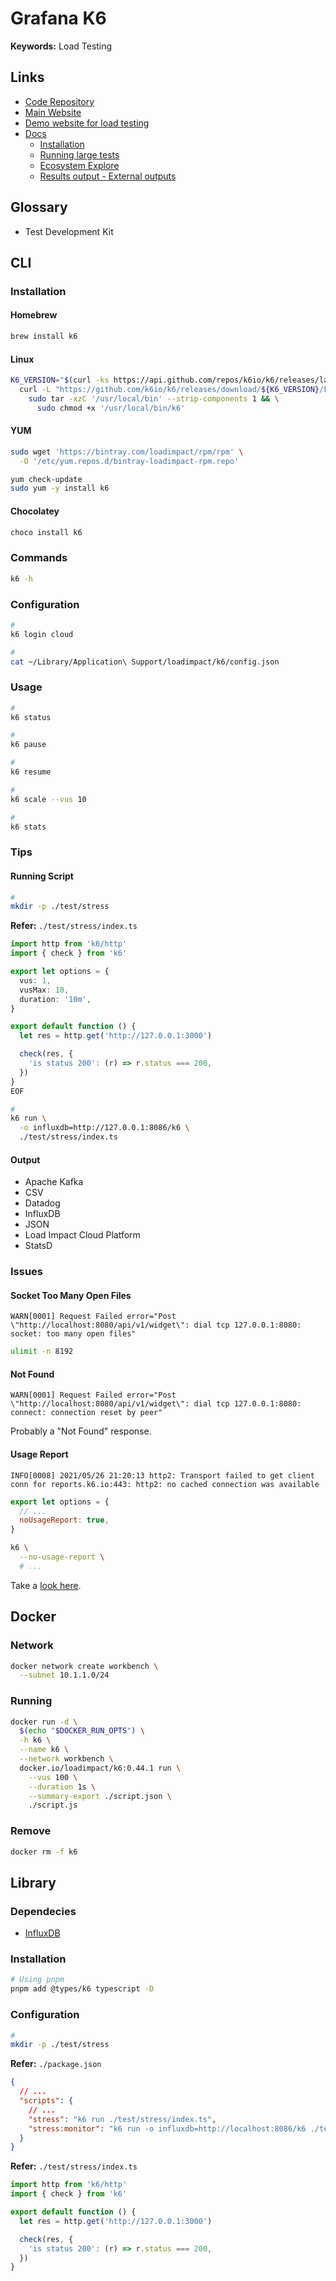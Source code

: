 # Grafana K6

<!--
https://github.com/maximilianoalves/k6-arch-example

https://github.com/pagopa/pdv-load-tests/blob/main/src/01-put-tokens.js
-->

**Keywords:** Load Testing

## Links

- [Code Repository](https://github.com/grafana/k6)
- [Main Website](https://k6.io)
- [Demo website for load testing](https://test.k6.io)
- [Docs](https://k6.io/docs)
  - [Installation](https://k6.io/docs/getting-started/installation/)
  - [Running large tests](https://k6.io/docs/testing-guides/running-large-tests/)
  - [Ecosystem Explore](https://k6.io/docs/ecosystem/)
  - [Results output - External outputs](https://k6.io/docs/getting-started/results-output/#external-outputs)

## Glossary

- Test Development Kit

## CLI

### Installation

#### Homebrew

```sh
brew install k6
```

#### Linux

```sh
K6_VERSION="$(curl -ks https://api.github.com/repos/k6io/k6/releases/latest | grep tag_name | cut -d '"' -f 4)"; \
  curl -L "https://github.com/k6io/k6/releases/download/${K6_VERSION}/k6-${K6_VERSION}-linux-amd64.tar.gz" | \
    sudo tar -xzC '/usr/local/bin' --strip-components 1 && \
      sudo chmod +x '/usr/local/bin/k6'
```

#### YUM

```sh
sudo wget 'https://bintray.com/loadimpact/rpm/rpm' \
  -O '/etc/yum.repos.d/bintray-loadimpact-rpm.repo'

yum check-update
sudo yum -y install k6
```

#### Chocolatey

```sh
choco install k6
```

### Commands

```sh
k6 -h
```

### Configuration

```sh
#
k6 login cloud

#
cat ~/Library/Application\ Support/loadimpact/k6/config.json
```

### Usage

```sh
#
k6 status

#
k6 pause

#
k6 resume

#
k6 scale --vus 10

#
k6 stats
```

### Tips

#### Running Script

```sh
#
mkdir -p ./test/stress
```

**Refer:** `./test/stress/index.ts`

```ts
import http from 'k6/http'
import { check } from 'k6'

export let options = {
  vus: 1,
  vusMax: 10,
  duration: '10m',
}

export default function () {
  let res = http.get('http://127.0.0.1:3000')

  check(res, {
    'is status 200': (r) => r.status === 200,
  })
}
EOF
```

```sh
#
k6 run \
  -o influxdb=http://127.0.0.1:8086/k6 \
  ./test/stress/index.ts
```

#### Output

- Apache Kafka
- CSV
- Datadog
- InfluxDB
- JSON
- Load Impact Cloud Platform
- StatsD

### Issues

#### Socket Too Many Open Files

```log
WARN[0001] Request Failed error="Post \"http://localhost:8080/api/v1/widget\": dial tcp 127.0.0.1:8080: socket: too many open files"
```

```sh
ulimit -n 8192
```

#### Not Found

```log
WARN[0001] Request Failed error="Post \"http://localhost:8080/api/v1/widget\": dial tcp 127.0.0.1:8080: connect: connection reset by peer"
```

Probably a "Not Found" response.

#### Usage Report

```log
INFO[0008] 2021/05/26 21:20:13 http2: Transport failed to get client conn for reports.k6.io:443: http2: no cached connection was available
```

```js
export let options = {
  // ...
  noUsageReport: true,
}
```

```sh
k6 \
  --no-usage-report \
  # ...
```

Take a [look here](https://k6.io/docs/misc/usage-collection/).

<!-- ####

```log
WARN[0001] Request Failed error="Post \"http://localhost:8080/api/v1/widget\": write tcp 127.0.0.1:52257->127.0.0.1:8080: write: broken pipe"
``` -->

<!-- ####

```log
WARN[0001] Request Failed error="Post \"http://localhost:8080/api/v1/widget\": read tcp 127.0.0.1:52259->127.0.0.1:8080: read: connection reset by peer"
``` -->

## Docker

### Network

```sh
docker network create workbench \
  --subnet 10.1.1.0/24
```

### Running

```sh
docker run -d \
  $(echo "$DOCKER_RUN_OPTS") \
  -h k6 \
  --name k6 \
  --network workbench \
  docker.io/loadimpact/k6:0.44.1 run \
    --vus 100 \
    --duration 1s \
    --summary-export ./script.json \
    ./script.js
```

### Remove

```sh
docker rm -f k6
```

## Library

### Dependecies

- [InfluxDB](/influxdb/README.md)

### Installation

```sh
# Using pnpm
pnpm add @types/k6 typescript -D
```

### Configuration

```sh
#
mkdir -p ./test/stress
```

**Refer:** `./package.json`

```json
{
  // ...
  "scripts": {
    // ...
    "stress": "k6 run ./test/stress/index.ts",
    "stress:monitor": "k6 run -o influxdb=http://localhost:8086/k6 ./test/stress/index.ts"
  }
}
```

**Refer:** `./test/stress/index.ts`

```ts
import http from 'k6/http'
import { check } from 'k6'

export default function () {
  let res = http.get('http://127.0.0.1:3000')

  check(res, {
    'is status 200': (r) => r.status === 200,
  })
}
```

